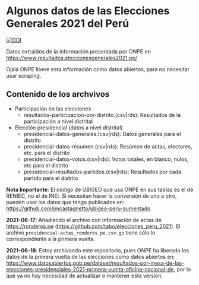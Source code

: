 # Algunos datos de las Elecciones Generales 2021 del Perú

[![DOI](https://zenodo.org/badge/357629065.svg)](https://zenodo.org/badge/latestdoi/357629065)

Datos extraídos de la información presentada por ONPE en https://www.resultados.eleccionesgenerales2021.pe/

Ojalá ONPE libere esta información como datos abiertos, para no necesitar usar scraping.

## Contenido de los archvivos

- Participación en las elecciones
	- resultados-participacion-por-distrito.(csv|rds): Resultados de la participación a nivel distrital
- Elección presidencial (datos a nivel distrital)
	- presidencial-datos-generales.(csv|rds): Datos generales para el distrito
	- presidencial-datos-resumen.(csv|rds): Resúmen de actas, electores, etc. para el distrito
    - presidencial-datos-votos.(csv|rds): Votos totales, en blanco, nulos, etc para el distrito
	- presidencial-resultados-partidos.(csv|rds): Resultados por cada partido para el distrito

**Nota Importante**: El código de UBIGEO que usa ONPE en sus tablas es el de RENIEC, no el de INEI. Si necesitan hacer la conversión de uno a otro, pueden usar los datos que tengo publicados en: https://github.com/jmcastagnetto/ubigeo-peru-aumentado

**2021-06-17**: Añadiendo el archivo con información de actas de https://ronderos.pe (https://github.com/tabo/elecciones_peru_2021). El archivo `presidencial-actas_ronderos.pe.csv.gz` tiene sólo lo correspondiente a la primera vuelta.

**2021-06-18**: Estoy archivando este repositorio, pues ONPE ha liberado los datos de la primera vuelta de las elecciones como datos abiertos en: https://www.datosabiertos.gob.pe/dataset/resultados-por-mesa-de-las-elecciones-presidenciales-2021-primera-vuelta-oficina-nacional-de, por lo que ya no hay necesidad de actualizar o mantener esta versión.
